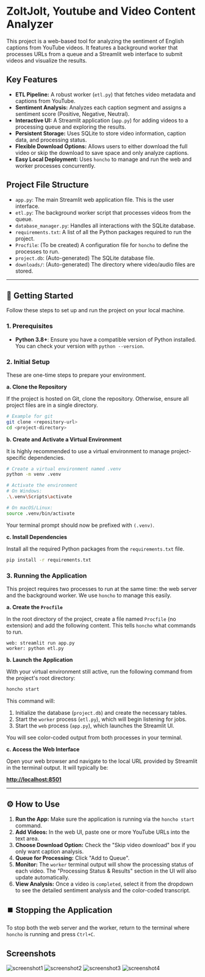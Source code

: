 # ZoltJolt, Youtube and Video Content Analyzer

This project is a web-based tool for analyzing the sentiment of English captions from YouTube videos. It features a background worker that processes URLs from a queue and a Streamlit web interface to submit videos and visualize the results.

## Key Features

*   **ETL Pipeline:** A robust worker (`etl.py`) that fetches video metadata and captions from YouTube.
*   **Sentiment Analysis:** Analyzes each caption segment and assigns a sentiment score (Positive, Negative, Neutral).
*   **Interactive UI:** A Streamlit application (`app.py`) for adding videos to a processing queue and exploring the results.
*   **Persistent Storage:** Uses SQLite to store video information, caption data, and processing status.
*   **Flexible Download Options:** Allows users to either download the full video or skip the download to save space and only analyze captions.
*   **Easy Local Deployment:** Uses `honcho` to manage and run the web and worker processes concurrently.

## Project File Structure

*   `app.py`: The main Streamlit web application file. This is the user interface.
*   `etl.py`: The background worker script that processes videos from the queue.
*   `database_manager.py`: Handles all interactions with the SQLite database.
*   `requirements.txt`: A list of all the Python packages required to run the project.
*   `Procfile`: (To be created) A configuration file for `honcho` to define the processes to run.
*   `project.db`: (Auto-generated) The SQLite database file.
*   `downloads/`: (Auto-generated) The directory where video/audio files are stored.

---

## 🚀 Getting Started

Follow these steps to set up and run the project on your local machine.

### 1. Prerequisites

*   **Python 3.8+**: Ensure you have a compatible version of Python installed. You can check your version with `python --version`.

### 2. Initial Setup

These are one-time steps to prepare your environment.

**a. Clone the Repository**

If the project is hosted on Git, clone the repository. Otherwise, ensure all project files are in a single directory.

```bash
# Example for git
git clone <repository-url>
cd <project-directory>
```

**b. Create and Activate a Virtual Environment**

It is highly recommended to use a virtual environment to manage project-specific dependencies.

```bash
# Create a virtual environment named .venv
python -m venv .venv

# Activate the environment
# On Windows:
.\.venv\Scripts\activate

# On macOS/Linux:
source .venv/bin/activate
```

Your terminal prompt should now be prefixed with `(.venv)`.

**c. Install Dependencies**

Install all the required Python packages from the `requirements.txt` file.

```bash
pip install -r requirements.txt
```

### 3. Running the Application

This project requires two processes to run at the same time: the web server and the background worker. We use `honcho` to manage this easily.

**a. Create the `Procfile`**

In the root directory of the project, create a file named `Procfile` (no extension) and add the following content. This tells `honcho` what commands to run.

```Procfile
web: streamlit run app.py
worker: python etl.py
```

**b. Launch the Application**

With your virtual environment still active, run the following command from the project's root directory:

```bash
honcho start
```

This command will:
1.  Initialize the database (`project.db`) and create the necessary tables.
2.  Start the `worker` process (`etl.py`), which will begin listening for jobs.
3.  Start the `web` process (`app.py`), which launches the Streamlit UI.

You will see color-coded output from both processes in your terminal.

**c. Access the Web Interface**

Open your web browser and navigate to the local URL provided by Streamlit in the terminal output. It will typically be:

**[http://localhost:8501](http://localhost:8501)**

---

## ⚙️ How to Use

1.  **Run the App:** Make sure the application is running via the `honcho start` command.
2.  **Add Videos:** In the web UI, paste one or more YouTube URLs into the text area.
3.  **Choose Download Option:** Check the "Skip video download" box if you only want caption analysis.
4.  **Queue for Processing:** Click "Add to Queue".
5.  **Monitor:** The `worker` terminal output will show the processing status of each video. The "Processing Status & Results" section in the UI will also update automatically.
6.  **View Analysis:** Once a video is `completed`, select it from the dropdown to see the detailed sentiment analysis and the color-coded transcript.

## ⏹️ Stopping the Application

To stop both the web server and the worker, return to the terminal where `honcho` is running and press `Ctrl+C`.

## Screenshots

![screenshot1](https://github.com/andytanghr/zoltjolt/blob/main/assets/Screenshot%202025-07-15%20at%208.15.44%E2%80%AFAM.png?raw=true)
![screenshot2](https://github.com/andytanghr/zoltjolt/blob/main/assets/Screenshot%202025-07-15%20at%208.15.55%E2%80%AFAM.png?raw=true)
![screenshot3](https://github.com/andytanghr/zoltjolt/blob/main/assets/Screenshot%202025-07-15%20at%208.16.06%E2%80%AFAM.png?raw=true)
![screenshot4](https://github.com/andytanghr/zoltjolt/blob/main/assets/Screenshot%202025-07-15%20at%208.15.44%E2%80%AFAM.png?raw=true)
